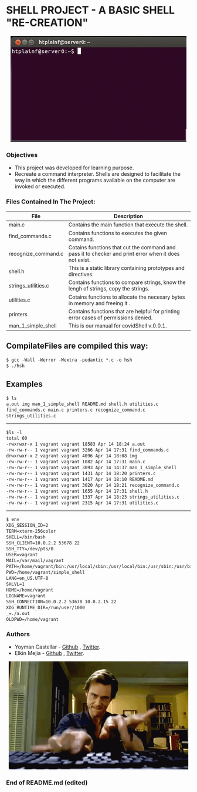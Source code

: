 # SHELL PROJECT - A BASIC SHELL "RE-CREATION"

<p align="center">
<img src="img/giphy.gif">
</p>

### Objectives
- This project was developed for learning purpose.
- Recreate a command interpreter. Shells are designed to facilitate the way in which the different programs available on the computer are invoked or executed.

### Files Contained In The Project:
| File | Description |
| ------ | ------ |
| main.c | Contains the main function that execute the shell. |
| find_commands.c | Contains functions to executes the given command. |
| recognize_command.c | Cotains functions that cut the command and pass it to checker and print error when it does not exist. |  
| shell.h | This is a static library containing prototypes and directives. |
| strings_utilities.c | Contains functions to compare strings, know the lengh of strings, copy the strings. |  
| utilities.c | Cotains functions to allocate the necesary bytes in memory and freeing it . |  
| printers | Contains functions that are helpful for printing error cases of permissions denied. |  
| man_1_simple_shell | This is our manual for covidShell v.0.0.1. |

## CompilateFiles are compiled this way:

```
$ gcc -Wall -Werror -Wextra -pedantic *.c -o hsh
$ ./hsh
```
## Examples
```
$ ls
a.out img man_1_simple_shell README.md shell.h utilities.c find_commands.c main.c printers.c recognize_command.c strings_utilities.c  
```
---------------------------------------------------
```
$ls -l
total 60
-rwxrwxr-x 1 vagrant vagrant 18583 Apr 14 18:24 a.out
-rw-rw-r-- 1 vagrant vagrant 3266 Apr 14 17:31 find_commands.c
drwxrwxr-x 2 vagrant vagrant 4096 Apr 14 18:08 img
-rw-rw-r-- 1 vagrant vagrant 1082 Apr 14 17:31 main.c
-rw-rw-r-- 1 vagrant vagrant 3093 Apr 14 14:37 man_1_simple_shell
-rw-rw-r-- 1 vagrant vagrant 1431 Apr 14 18:20 printers.c
-rw-rw-r-- 1 vagrant vagrant 1417 Apr 14 18:10 README.md
-rw-rw-r-- 1 vagrant vagrant 3020 Apr 14 18:21 recognize_command.c
-rw-rw-r-- 1 vagrant vagrant 1655 Apr 14 17:31 shell.h
-rw-rw-r-- 1 vagrant vagrant 1337 Apr 14 18:23 strings_utilities.c
-rw-rw-r-- 1 vagrant vagrant 2315 Apr 14 17:31 utilities.c
```
---------------------------------------------------
```
$ env
XDG_SESSION_ID=2
TERM=xterm-256color
SHELL=/bin/bash
SSH_CLIENT=10.0.2.2 53678 22
SSH_TTY=/dev/pts/0
USER=vagrant
MAIL=/var/mail/vagrant
PATH=/home/vagrant/bin:/usr/local/sbin:/usr/local/bin:/usr/sbin:/usr/bin:/sbin:/bin:/usr/games:/usr/local/games  
PWD=/home/vagrant/simple_shell
LANG=en_US.UTF-8
SHLVL=1
HOME=/home/vagrant
LOGNAME=vagrant
SSH_CONNECTION=10.0.2.2 53678 10.0.2.15 22
XDG_RUNTIME_DIR=/run/user/1000
_=./a.out
OLDPWD=/home/vagrant
```

### Authors
- Yoyman Castellar - [Github]([https://github.com/ymcastellar](https://github.com/ymcastellar)) , [Twitter]([https://twitter.com/castellaryoyman](https://twitter.com/castellaryoyman)).  
- Elkin Mejia - [Github]([https://github.com/ElkinAMG](https://github.com/ElkinAMG)) , [Twitter]([https://twitter.com/ElkinAMG](https://twitter.com/ElkinAMG)).

<p align="center">
<img src="img/jim.gif">
</p>

### End of README.md (edited)